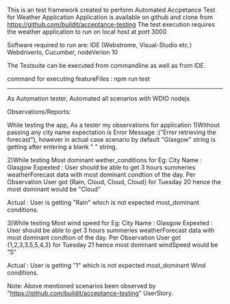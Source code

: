 This is an test framework created to perform Automated Accpetance Test for Weather Application Application is available on github and clone from https://github.com/buildit/acceptance-testing The test execution requires the weather application to run on local host at port 3000

Software required to run are: IDE (Webstrome, Visual-Studio  etc.) WebdriverIo, Cucumber, nodeVerion 10

The Testsuite can be executed from commandline as well as from IDE. 

command for executing featureFiles : npm run test

----------------------------------------------------------------
As Automation tester, Automated all scenarios with WDIO nodejs

Observations/Reports:

While testing the app, As a tester my observations for application
1)Without passing any city name expectation is Error Message :("Error retrieving the forecast"), 
however in actual case scenario by default "Glasgow" string is getting after entering a blank " " string.


2)While testing Most dominant wether_conditions 
for Eg:
City Name : Glasgow
Expexted : User should be able to get 3 hours summeries weatherForecast data with most dominant condtion of the day.
          Per Observation User got {Rain, Cloud, Cloud, Cloud} for Tuesday 20 hence the most dominant would be "Cloud"
          
Actual : User is getting "Rain" which is not expected most_dominant conditions.

3)While testing Most wind speed 
for Eg:
City Name : Glasgow
Expexted : User should be able to get 3 hours summeries weatherForecast data with most dominant condtion of the day.
          Per Observation User got {1,2,3,3,5,5,4,3} for Tuesday 21 hence most dominant windSpeed would be "5"
          
Actual : User is getting "1" which is not expected most_dominant Wind conditions.
    
Note: Above mentioned scenarios been observed by "https://github.com/buildit/acceptance-testing" UserStory.

